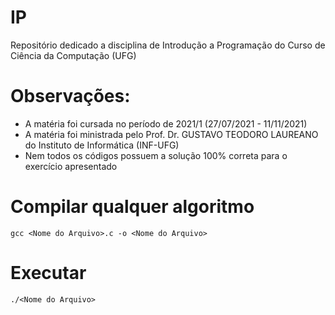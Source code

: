 # IP
Repositório dedicado a disciplina de Introdução a Programação do Curso de Ciência da Computação (UFG)


# Observações:

* A matéria foi cursada no período de 2021/1 (27/07/2021 - 11/11/2021)
* A matéria foi ministrada pelo Prof. Dr. GUSTAVO TEODORO LAUREANO do Instituto de Informática (INF-UFG)
* Nem todos os códigos possuem a solução 100% correta para o exercício apresentado

# Compilar qualquer algoritmo

`gcc <Nome do Arquivo>.c -o <Nome do Arquivo>`

# Executar

`./<Nome do Arquivo>`
